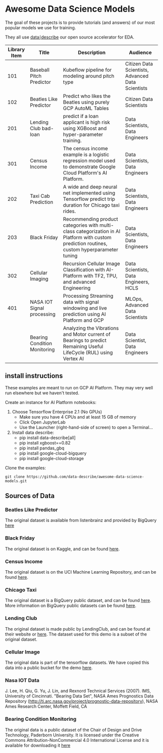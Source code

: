 
# Awesome Data Science Models

The goal of these projects is to provide tutorials (and answers) of our most popular models we use for training.

They all use [data⎰describe](https://github.com/data-describe/data-describe) our open source accelerator for EDA.

| Library   Item | Title | Description | Audience |
|-|-|-|-|
| 101 | Baseball Pitch Predictor | Kubeflow pipeline for modeling   around pitch type | Citizen Data Scientists,   Advanced Data Scientists |
| 102 | Beatles Like Predictor | Predict who likes the Beatles   using purely GCP AutoML Tables | Citizen Data Scientists |
| 201 | Lending Club bad-loan | predict if a loan applicant is   high risk using XGBoost and hyper-parameter training. | Data Scientists, Data Engineers |
| 301 | Census Income | The census income example is a   logistic regression model used to demonstrate Google Cloud Platform's AI   Platform.  | Data Scientists, Data Engineers |
| 202 | Taxi Cab Prediction | A wide and deep neural net   implemented using Tensorflow predict trip duration for Chicago taxi rides. | Data Scientists, Data Engineers |
| 203 | Black Friday | Recommending product categories   with multi-class categorization in AI Platform with custom prediction   routines, custom hyperparameter tuning | Data Scientists, Data Engineers |
| 302 | Cellular Imaging | Recursion Cellular Image   Classification with AI-Platform with TF2, TPU, and advanced Engineering | Data Scientists, Data Engineers,   HCLS |
| 401 | NASA IOT Signal processing  | Processing Streaming data with signal windowing and live prediction using AI Platform and GCP | MLOps, Advanced Data Scientists |
|  | Bearing Condition Monitoring | Analyzing the Vibrations and Motor current of Bearings to predict Remaining Useful LifeCycle (RUL) using Vertex AI | Data Scientist, Data Engineers |

## install instructions

These examples are meant to run on GCP AI Platform. They may very well run elsewhere but we haven't tested.


Create an instance for AI Platform notebooks:

1. Choose Tensorflow Enterprise 2.1 (No GPUs)
    - Make sure you have 4 CPUs and at least 15 GB of memory
    - Click Open JupyterLab
    - Use the Launcher (right-hand-side of screen) to open a Terminal...
2. Install data describe:
     - pip install data-describe[all]
     - pip install xgboost==0.82
     - pip install pandas_gbq
     - pip install google-cloud-bigquery
     - pip install google-cloud-storage



Clone the examples:
```
git clone https://github.com/data-describe/awesome-data-science-models.git
```


## Sources of Data

### Beatles Like Predictor
The original dataset is available from listenbrainz and provided by BigQuery [here](https://console.cloud.google.com/bigquery?project=listenbrainz&page=table&t=listen&d=listenbrainz&p=listenbrainz&redirect_from_classic=true)

### Black Friday
The original dataset is on Kaggle, and can be found [here](https://www.kaggle.com/sdolezel/black-friday).

### Census Income
The original dataset is on the UCI Machine Learning Repository, and can be found [here](https://archive.ics.uci.edu/ml/datasets/census+income).

### Chicago Taxi
The original dataset is a BigQuery public dataset, and can be found [here](https://console.cloud.google.com/marketplace/product/city-of-chicago-public-data/chicago-taxi-trips?filter=solution-type:dataset&id=13c38348-0610-4185-a8f7-b5add142fcbe&project=mwpmltr&folder=&organizationId=). More information on BigQuery public datasets can be found [here](https://cloud.google.com/bigquery/public-data).

### Lending Club
The original dataset is made public by LendingClub, and can be found at their website or [here](https://www.kaggle.com/wordsforthewise/lending-club). The dataset used for this demo is a subset of the original dataset.

### Cellular Image
The original data is part of the tensorflow datasets. We have copied this data into a public bucket for the demo [here](https://console.cloud.google.com/storage/browser/temp_data_bukcet).

### Nasa IOT Data
J. Lee, H. Qiu, G. Yu, J. Lin, and Rexnord Technical Services (2007). IMS, University of Cincinnati. "Bearing Data Set", NASA Ames Prognostics Data Repository (http://ti.arc.nasa.gov/project/prognostic-data-repository), NASA Ames Research Center, Moffett Field, CA

### Bearing Condition Monitoring
The original data is a public dataset of the Chair of Design and Drive Technology, Paderborn University. It is licensed under the Creative Commons Attribution-NonCommercial 4.0 International License and it is available for downloading it [here](https://mb.uni-paderborn.de/en/kat/main-research/datacenter/bearing-datacenter/data-sets-and-download)
